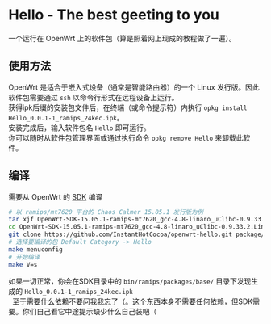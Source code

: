# Hello - The best geeting to you
一个运行在 OpenWrt 上的软件包（算是照着网上现成的教程做了一遍）。
## 使用方法
OpenWrt 是适合于嵌入式设备（通常是智能路由器）的一个 Linux 发行版。因此软件包需要通过 `ssh` 以命令行形式在远程设备上运行。  
获得ipk后缀的安装包文件后，在终端（或命令提示符）内执行 `opkg install Hello_0.0.1-1_ramips_24kec.ipk`。  
安装完成后，输入软件包名 `Hello` 即可运行。  
你可以随时从软件包管理界面或通过执行命令 `opkg remove Hello` 来卸载此软件。
## 编译
需要从 OpenWrt 的 [SDK](https://wiki.openwrt.org/zh-cn/doc/howto/obtain.firmware.sdk) 编译
   ```bash
   # 以 ramips/mt7620 平台的 Chaos Calmer 15.05.1 发行版为例
   tar xjf OpenWrt-SDK-15.05.1-ramips-mt7620_gcc-4.8-linaro_uClibc-0.9.33.2.Linux-x86_64.tar.bz2
   cd OpenWrt-SDK-15.05.1-ramips-mt7620_gcc-4.8-linaro_uClibc-0.9.33.2.Linux-x86_64.tar.bz2
   git clone https://github.com/InstantHotCocoa/openwrt-hello.git package/Hello
   # 选择要编译的包 Default Category -> Hello
   make menuconfig
   # 开始编译
   make V=s
   ```
如果一切正常，你会在SDK目录中的 `bin/ramips/packages/base/` 目录下发现生成的 `Hello_0.0.1-1_ramips_24kec.ipk`  
  
至于需要什么依赖不要问我我忘了（。这个东西本身不需要任何依赖，但SDK需要。你们自己看它中途提示缺少什么自己装吧（
